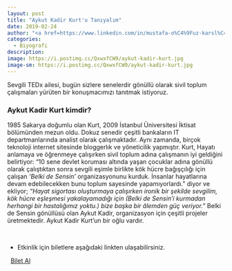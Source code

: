 ```yaml
---
layout: post
title: "Aykut Kadir Kurt'u Tanıyalım"
date: 2019-02-24
author: "<a href=https://www.linkedin.com/in/mustafa-o%C4%9Fuz-karsl%C4%B1-166380172/ target=_blank>Mustafa Oğuz Karslı</a>"
categories:
  - Biyografi
description:
image: https://i.postimg.cc/QxwxfCW9/aykut-kadir-kurt.jpg
image-sm: https://i.postimg.cc/QxwxfCW9/aykut-kadir-kurt.jpg
---
```


Sevgili TEDx ailesi, bugün sizlere senelerdir gönüllü olarak sivil toplum çalışmaları yürüten bir
konuşmacımızı tanıtmak istiyoruz.

### Aykut Kadir Kurt kimdir?

1985 Sakarya doğumlu olan Kurt, 2009 İstanbul Üniversitesi İktisat bölümünden mezun oldu. Dokuz
senedir çeşitli bankaların IT departmanlarında analist olarak çalışmaktadır. Aynı zamanda, birçok
teknoloji internet sitesinde bloggerlık ve yöneticilik yapmıştır. Kurt, Hayatı anlamaya ve öğrenmeye
çalışırken sivil toplum adına çalışmanın iyi geldiğini belirtiyor: “10 sene devlet koruması altında yaşan
çocuklar adına gönüllü olarak çalıştıktan sonra sevgili eşimle birlikte kök hücre bağışçılığı için çalışan *‘Belki de Sensin’* organizasyonunu kurduk. İnsanlar hayatlarına devam edebilecekken bunu toplum
sayesinde yapamıyorlardı.” diyor ve ekliyor; *“Hayat sigortası oluşturmaya çalışırken ironik bir şekilde
sevgilim, kök hücre eşleşmesi yakalayamadığı için (Belki de Sensin’i kurmadan herhangi bir
hastalığımız yoktu.) bize başka bir âlemden güç veriyor.”* Belki de Sensin gönüllüsü olan Aykut Kadir,
organizasyon için çeşitli projeler üretmektedir. Aykut Kadir Kurt’un bir oğlu vardır.

&nbsp;&nbsp;&nbsp;

- Etkinlik için biletlere aşağıdaki linkten ulaşabilirsiniz.

<i class="fa fa-lg fa-ticket" aria-hidden="true"></i>&nbsp; <a href="https://www.biletino.com/event/eventdetail/6381?t=banner" target="_blank"> Bilet Al</a>
